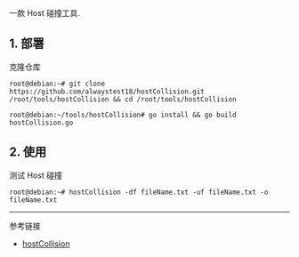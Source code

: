 一款 Host 碰撞工具.

## 1. 部署

克隆仓库

```shell
root@debian:~# git clone https://github.com/alwaystest18/hostCollision.git /root/tools/hostCollision && cd /root/tools/hostCollision
```

```shell
root@debian:~/tools/hostCollision# go install && go build hostCollision.go
```

## 2. 使用

测试 Host 碰撞

```shell
root@debian:~# hostCollision -df fileName.txt -uf fileName.txt -o fileName.txt
```

---

参考链接

- [hostCollision](https://github.com/alwaystest18/hostCollision)

